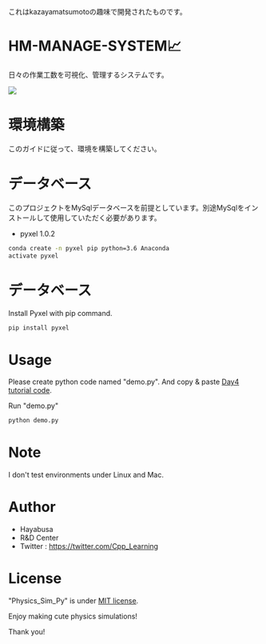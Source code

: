 これはkazayamatsumotoの趣味で開発されたものです。
 
# HM-MANAGE-SYSTEM:chart_with_upwards_trend:
 
日々の作業工数を可視化、管理するシステムです。
 
![](https://cpp-learning.com/wp-content/uploads/2019/05/pyxel-190505-161951.gif)
 

 
# 環境構築
 

このガイドに従って、環境を構築してください。
 
# データベース
 
このプロジェクトをMySqlデータベースを前提としています。別途MySqlをインストールして使用していただく必要があります。
* pyxel 1.0.2
 
```bash
conda create -n pyxel pip python=3.6 Anaconda
activate pyxel
```
 
# データベース
 
Install Pyxel with pip command.
 
```bash
pip install pyxel
```
 
# Usage
 
Please create python code named "demo.py".
And copy &amp; paste [Day4 tutorial code](https://cpp-learning.com/pyxel_physical_sim4/).
 
Run "demo.py"
 
```bash
python demo.py
```
 
# Note
 
I don't test environments under Linux and Mac.
 
# Author
 
* Hayabusa
* R&D Center
* Twitter : https://twitter.com/Cpp_Learning
 
# License
 
"Physics_Sim_Py" is under [MIT license](https://en.wikipedia.org/wiki/MIT_License).
 
Enjoy making cute physics simulations!
 
Thank you!
